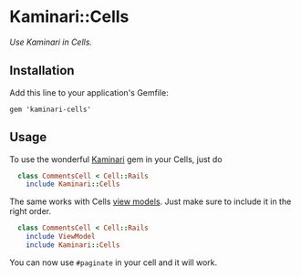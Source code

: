 # Kaminari::Cells

_Use Kaminari in Cells._


## Installation

Add this line to your application's Gemfile:

    gem 'kaminari-cells'


## Usage

To use the wonderful [Kaminari](https://github.com/amatsuda/kaminari) gem in your Cells, just do

```ruby
  class CommentsCell < Cell::Rails
    include Kaminari::Cells
```

The same works with Cells [view models](https://github.com/apotonick/cells#view-models). Just make sure to include it in the right order.

```ruby
  class CommentsCell < Cell::Rails
    include ViewModel
    include Kaminari::Cells
```

You can now use `#paginate` in your cell and it will work.